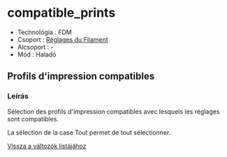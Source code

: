 # compatible\_prints

* Technológia : FDM
* Csoport : [Réglages du Filament](../filament_settings/filament_settings.md)
* Alcsoport : -
* Mód : Haladó

## Profils d'impression compatibles

### Leírás

Sélection des profils d'impression compatibles avec lesquels les réglages sont compatibles.

La sélection de la case Tout permet de tout sélectionner.

[Vissza a változók listájához](variable_list.md)

